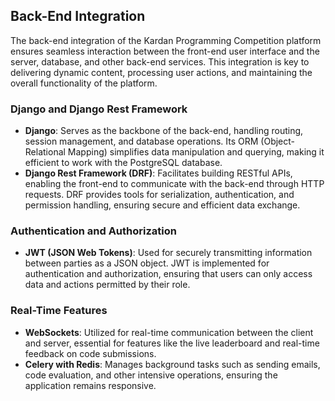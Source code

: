 ## **Back-End Integration**

The back-end integration of the Kardan Programming Competition platform ensures seamless interaction between the front-end user interface and the server, database, and other back-end services. This integration is key to delivering dynamic content, processing user actions, and maintaining the overall functionality of the platform.

### **Django and Django Rest Framework**

- **Django**: Serves as the backbone of the back-end, handling routing, session management, and database operations. Its ORM (Object-Relational Mapping) simplifies data manipulation and querying, making it efficient to work with the PostgreSQL database.
- **Django Rest Framework (DRF)**: Facilitates building RESTful APIs, enabling the front-end to communicate with the back-end through HTTP requests. DRF provides tools for serialization, authentication, and permission handling, ensuring secure and efficient data exchange.

### **Authentication and Authorization**

- **JWT (JSON Web Tokens)**: Used for securely transmitting information between parties as a JSON object. JWT is implemented for authentication and authorization, ensuring that users can only access data and actions permitted by their role.

### **Real-Time Features**

- **WebSockets**: Utilized for real-time communication between the client and server, essential for features like the live leaderboard and real-time feedback on code submissions.
- **Celery with Redis**: Manages background tasks such as sending emails, code evaluation, and other intensive operations, ensuring the application remains responsive.
